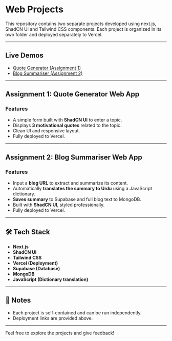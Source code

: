 # Web Projects 

This repository contains two separate projects developed using next.js, ShadCN UI and Tailwind CSS components. Each project is organized in its own folder and deployed separately to Vercel.

---
## Live Demos

- [Quote Generator (Assignment 1)](https://nexium-laiba-aslam-assign1-le1k.vercel.app/)
- [Blog Summariser (Assignment 2)](nexium-laiba-aslam-assign1-47jb.vercel.app)

---

## Assignment 1: Quote Generator Web App

### Features
- A simple form built with **ShadCN UI** to enter a topic.
- Displays **3 motivational quotes** related to the topic.
- Clean UI and responsive layout.
- Fully deployed to Vercel.

---

## Assignment 2: Blog Summariser Web App

### Features
- Input a **blog URL** to extract and summarize its content.
- Automatically **translates the summary to Urdu** using a JavaScript dictionary.
- **Saves summary** to Supabase and full blog text to MongoDB.
- Built with **ShadCN UI**, styled professionally.
- Fully deployed to Vercel.

---

## 🛠️ Tech Stack

- **Next.js**
- **ShadCN UI**
- **Tailwind CSS**
- **Vercel (Deployment)**
- **Supabase (Database)**
- **MongoDB**
- **JavaScript (Dictionary translation)**

---

## 📄 Notes

- Each project is self-contained and can be run independently.
- Deployment links are provided above.

---

Feel free to explore the projects and give feedback!
